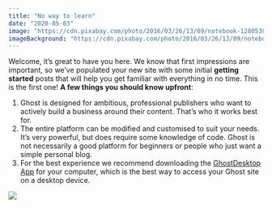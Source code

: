 ```yaml
---
title: "No way to learn"
date: "2020-05-03"
image: "https://cdn.pixabay.com/photo/2016/03/26/13/09/notebook-1280538_960_720.jpg"
imageBackground: "https://cdn.pixabay.com/photo/2016/03/26/13/09/notebook-1280538_960_720.jpg"
---
```


Welcome, it’s great to have you here.
We know that first impressions are important, so we’ve populated your new site with some initial&nbsp;**getting started**&nbsp;posts that will help you get familiar with everything in no time. This is the first one!
        **A few things you should know upfront**:
        
1. Ghost is designed for ambitious, professional publishers who want to actively build a business around their content. That’s who it works best for.
2. The entire platform can be modified and customised to suit your needs. It’s very powerful, but does require some knowledge of code. Ghost is not necessarily a good platform for beginners or people who just want a simple personal blog.
3. For the best experience we recommend downloading the&nbsp;[GhostDesktop App](https://ghost.org/downloads/) for your computer, which is the best way to access your Ghost site on a desktop device.    
      
![](http://estudiopatagon.com/themes/wordpress/breek/wp-content/uploads/2019/06/BACKGROUND-02-1024x682.jpg)